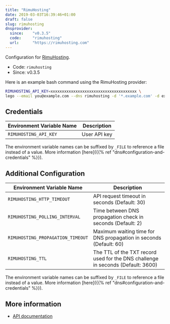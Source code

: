 ```yaml
---
title: "RimuHosting"
date: 2019-03-03T16:39:46+01:00
draft: false
slug: rimuhosting
dnsprovider:
  since:    "v0.3.5"
  code:     "rimuhosting"
  url:      "https://rimuhosting.com"
---
```


<!-- THIS DOCUMENTATION IS AUTO-GENERATED. PLEASE DO NOT EDIT. -->
<!-- providers/dns/rimuhosting/rimuhosting.toml -->
<!-- THIS DOCUMENTATION IS AUTO-GENERATED. PLEASE DO NOT EDIT. -->


Configuration for [RimuHosting](https://rimuhosting.com).


<!--more-->

- Code: `rimuhosting`
- Since: v0.3.5


Here is an example bash command using the RimuHosting provider:

```bash
RIMUHOSTING_API_KEY=xxxxxxxxxxxxxxxxxxxxxxxxxxxxxxxxxxxxxx \
lego --email you@example.com --dns rimuhosting -d '*.example.com' -d example.com run
```




## Credentials

| Environment Variable Name | Description |
|-----------------------|-------------|
| `RIMUHOSTING_API_KEY` | User API key |

The environment variable names can be suffixed by `_FILE` to reference a file instead of a value.
More information [here]({{% ref "dns#configuration-and-credentials" %}}).


## Additional Configuration

| Environment Variable Name | Description |
|--------------------------------|-------------|
| `RIMUHOSTING_HTTP_TIMEOUT` | API request timeout in seconds (Default: 30) |
| `RIMUHOSTING_POLLING_INTERVAL` | Time between DNS propagation check in seconds (Default: 2) |
| `RIMUHOSTING_PROPAGATION_TIMEOUT` | Maximum waiting time for DNS propagation in seconds (Default: 60) |
| `RIMUHOSTING_TTL` | The TTL of the TXT record used for the DNS challenge in seconds (Default: 3600) |

The environment variable names can be suffixed by `_FILE` to reference a file instead of a value.
More information [here]({{% ref "dns#configuration-and-credentials" %}}).




## More information

- [API documentation](https://rimuhosting.com/dns/dyndns.jsp)

<!-- THIS DOCUMENTATION IS AUTO-GENERATED. PLEASE DO NOT EDIT. -->
<!-- providers/dns/rimuhosting/rimuhosting.toml -->
<!-- THIS DOCUMENTATION IS AUTO-GENERATED. PLEASE DO NOT EDIT. -->
